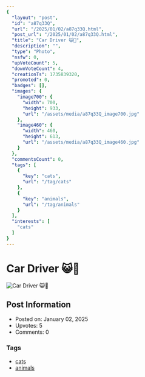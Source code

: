 ```yaml
---
{
  "layout": "post",
  "id": "a87q33Q",
  "url": "/2025/01/02/a87q33Q.html",
  "post_url": "/2025/01/02/a87q33Q.html",
  "title": "Car Driver 😺🚗",
  "description": "",
  "type": "Photo",
  "nsfw": 0,
  "upVoteCount": 5,
  "downVoteCount": 4,
  "creationTs": 1735839320,
  "promoted": 0,
  "badges": [],
  "images": {
    "image700": {
      "width": 700,
      "height": 933,
      "url": "/assets/media/a87q33Q_image700.jpg"
    },
    "image460": {
      "width": 460,
      "height": 613,
      "url": "/assets/media/a87q33Q_image460.jpg"
    }
  },
  "commentsCount": 0,
  "tags": [
    {
      "key": "cats",
      "url": "/tag/cats"
    },
    {
      "key": "animals",
      "url": "/tag/animals"
    }
  ],
  "interests": [
    "cats"
  ]
}
---
```


# Car Driver 😺🚗

![Car Driver 😺🚗](/assets/media/a87q33Q_image700.jpg)

## Post Information

- Posted on: January 02, 2025
- Upvotes: 5
- Comments: 0

### Tags

- [cats](/tag/cats)
- [animals](/tag/animals)
